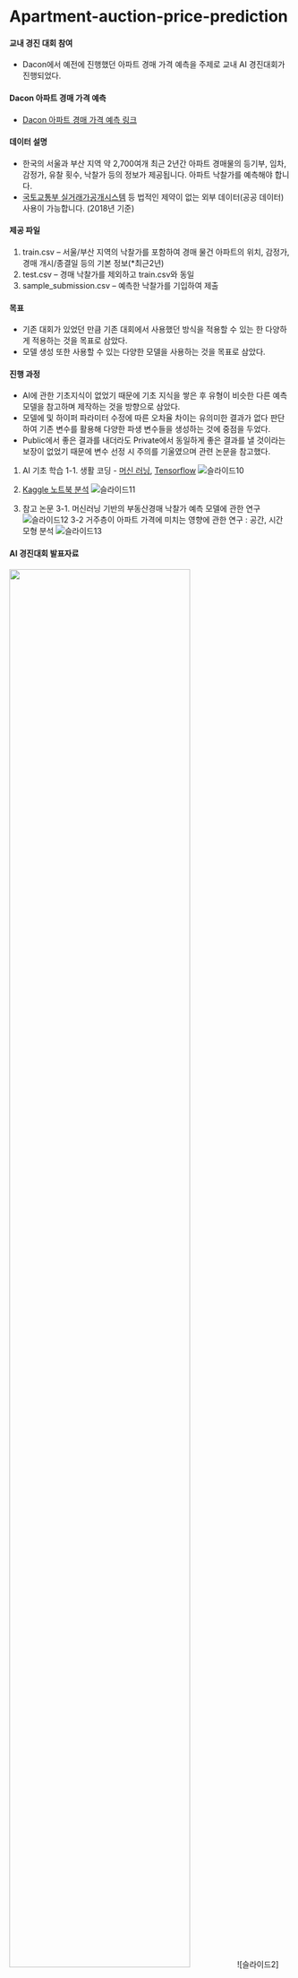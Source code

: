 # Apartment-auction-price-prediction

#### 교내 경진 대회 참여
 * Dacon에서 예전에 진행했던 아파트 경매 가격 예측을 주제로 교내 AI 경진대회가 진행되었다.

#### Dacon 아파트 경매 가격 예측
* [Dacon 아파트 경매 가격 예측 링크](https://dacon.io/competitions/official/17801/data)  

#### 데이터 설명
* 한국의 서울과 부산 지역 약 2,700여개 최근 2년간 아파트 경매물의 등기부, 임차, 감정가, 유찰 횟수, 낙찰가 등의 정보가 제공됩니다. 아파트 낙찰가를 예측해야 합니다. 
* [국토교통부 실거래가공개시스템](http://rt.molit.go.kr) 등 법적인 제약이 없는 외부 데이터(공공 데이터) 사용이 가능합니다.
(2018년 기준)

#### 제공 파일
1. train.csv – 서울/부산 지역의 낙찰가를 포함하여 경매 물건 아파트의 위치, 감정가, 경매 개시/종결일 등의 기본 정보(*최근2년)
2. test.csv – 경매 낙찰가를 제외하고 train.csv와 동일 
3. sample_submission.csv – 예측한 낙찰가를 기입하여 제출  


#### 목표

* 기존 대회가 있었던 만큼 기존 대회에서 사용했던 방식을 적용할 수 있는 한 다양하게 적용하는 것을 목표로 삼았다.
* 모델 생성 또한 사용할 수 있는 다양한 모델을 사용하는 것을 목표로 삼았다.

#### 진행 과정

* AI에 관한 기초지식이 없었기 때문에 기초 지식을 쌓은 후 유형이 비슷한 다른 예측 모델을 참고하며 제작하는 것을 방향으로 삼았다.
* 모델에 및 하이퍼 파라미터 수정에 따른 오차율 차이는 유의미한 결과가 없다 판단하여 기존 변수를 활용해 다양한 파생 변수들을 생성하는 것에 중점을 두었다.
* Public에서 좋은 결과를 내더라도 Private에서 동일하게 좋은 결과를 낼 것이라는 보장이 없었기 때문에 변수 선정 시 주의를 기울였으며 관련 논문을 참고했다.

1. AI 기초 학습
    1-1. 생활 코딩 - [머신 러닝](https://opentutorials.org/course/4548), [Tensorflow](https://opentutorials.org/course/4570)
![슬라이드10](https://user-images.githubusercontent.com/78258412/149445451-d1be996f-717d-4994-bd87-918a41330370.JPG)

2. [Kaggle 노트북 분석](https://www.kaggle.com/pmarcelino/comprehensive-data-exploration-with-python)
![슬라이드11](https://user-images.githubusercontent.com/78258412/149445454-f089c22e-5571-4e68-912b-8af058ccc1cf.JPG)

3. 참고 논문
    3-1. 머신러닝 기반의 부동산경매 낙찰가 예측 모델에 관한 연구
![슬라이드12](https://user-images.githubusercontent.com/78258412/149445457-44350b33-bfc1-4a2e-812c-f9fb84a6dcc5.JPG)
    3-2 거주층이 아파트 가격에 미치는 영향에 관한 연구 : 공간, 시간 모형 분석
![슬라이드13](https://user-images.githubusercontent.com/78258412/149445459-7f9fe209-fa6d-4c5b-b5be-ce44bea50b09.JPG)


#### AI 경진대회 발표자료
<img width="80%" src="https://user-images.githubusercontent.com/78258412/149445432-39db7a07-a6a2-4fd0-89c9-9cc28558d933.JPG"/>
![슬라이드2](https://user-images.githubusercontent.com/78258412/149445434-d90dfd28-4a56-479f-bdc7-54c67a853b03.JPG)
![슬라이드3](https://user-images.githubusercontent.com/78258412/149445439-55e81bae-f9dc-4826-a09f-13967f650986.JPG)
![슬라이드4](https://user-images.githubusercontent.com/78258412/149445440-284168de-9076-44e7-85bb-a7b54af0d132.JPG)
![슬라이드5](https://user-images.githubusercontent.com/78258412/149445442-4b477c65-c48a-4808-88f6-9583b08850ee.JPG)
![슬라이드6](https://user-images.githubusercontent.com/78258412/149445443-3746388b-e165-45b3-951e-f603ea3b2ff6.JPG)
![슬라이드7](https://user-images.githubusercontent.com/78258412/149445444-2ad026ed-edbc-4938-b7e3-d44b8a110e5f.JPG)
![슬라이드8](https://user-images.githubusercontent.com/78258412/149445446-1d61a548-91c8-4111-a6dd-4b93b8f29e05.JPG)
![슬라이드9](https://user-images.githubusercontent.com/78258412/149445449-8573a3ac-6bfb-4ca9-8c5d-5eabb3ae5cd6.JPG)
![슬라이드10](https://user-images.githubusercontent.com/78258412/149445451-d1be996f-717d-4994-bd87-918a41330370.JPG)
![슬라이드11](https://user-images.githubusercontent.com/78258412/149445454-f089c22e-5571-4e68-912b-8af058ccc1cf.JPG)
![슬라이드12](https://user-images.githubusercontent.com/78258412/149445457-44350b33-bfc1-4a2e-812c-f9fb84a6dcc5.JPG)
![슬라이드13](https://user-images.githubusercontent.com/78258412/149445459-7f9fe209-fa6d-4c5b-b5be-ce44bea50b09.JPG)
![슬라이드14](https://user-images.githubusercontent.com/78258412/149445461-4010d33a-2584-40ac-aceb-c4d0d2a65856.JPG)
![슬라이드15](https://user-images.githubusercontent.com/78258412/149445463-b5112fbc-eb11-45a9-aefa-5456042985a7.JPG)
![슬라이드16](https://user-images.githubusercontent.com/78258412/149445465-159f57f1-7f88-4b63-a5c7-c95bab950a2c.JPG)
